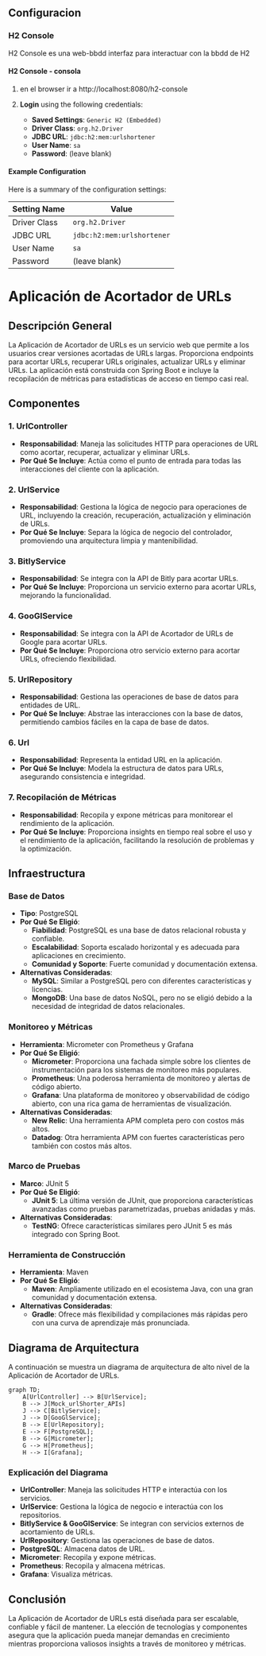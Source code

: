 ## Configuracion

### H2 Console

H2 Console es una web-bbdd interfaz para interactuar con la bbdd de H2

#### H2 Console - consola

1. en el browser ir a http://localhost:8080/h2-console
2. **Login** using the following credentials:

    - **Saved Settings**: `Generic H2 (Embedded)`
    - **Driver Class**: `org.h2.Driver`
    - **JDBC URL**: `jdbc:h2:mem:urlshortener`
    - **User Name**: `sa`
    - **Password**: (leave blank)

#### Example Configuration

Here is a summary of the configuration settings:

| Setting Name          | Value                           |
|-----------------------|---------------------------------|
| Driver Class          | `org.h2.Driver`                 |
| JDBC URL              | `jdbc:h2:mem:urlshortener`      |
| User Name             | `sa`                            |
| Password              | (leave blank)                   |

# Aplicación de Acortador de URLs

## Descripción General

La Aplicación de Acortador de URLs es un servicio web que permite a los usuarios crear versiones acortadas de URLs largas. Proporciona endpoints para acortar URLs, recuperar URLs originales, actualizar URLs y eliminar URLs. La aplicación está construida con Spring Boot e incluye la recopilación de métricas para estadísticas de acceso en tiempo casi real.

## Componentes

### 1. UrlController
- **Responsabilidad**: Maneja las solicitudes HTTP para operaciones de URL como acortar, recuperar, actualizar y eliminar URLs.
- **Por Qué Se Incluye**: Actúa como el punto de entrada para todas las interacciones del cliente con la aplicación.

### 2. UrlService
- **Responsabilidad**: Gestiona la lógica de negocio para operaciones de URL, incluyendo la creación, recuperación, actualización y eliminación de URLs.
- **Por Qué Se Incluye**: Separa la lógica de negocio del controlador, promoviendo una arquitectura limpia y mantenibilidad.

### 3. BitlyService
- **Responsabilidad**: Se integra con la API de Bitly para acortar URLs.
- **Por Qué Se Incluye**: Proporciona un servicio externo para acortar URLs, mejorando la funcionalidad.

### 4. GooGlService
- **Responsabilidad**: Se integra con la API de Acortador de URLs de Google para acortar URLs.
- **Por Qué Se Incluye**: Proporciona otro servicio externo para acortar URLs, ofreciendo flexibilidad.

### 5. UrlRepository
- **Responsabilidad**: Gestiona las operaciones de base de datos para entidades de URL.
- **Por Qué Se Incluye**: Abstrae las interacciones con la base de datos, permitiendo cambios fáciles en la capa de base de datos.

### 6. Url
- **Responsabilidad**: Representa la entidad URL en la aplicación.
- **Por Qué Se Incluye**: Modela la estructura de datos para URLs, asegurando consistencia e integridad.

### 7. Recopilación de Métricas
- **Responsabilidad**: Recopila y expone métricas para monitorear el rendimiento de la aplicación.
- **Por Qué Se Incluye**: Proporciona insights en tiempo real sobre el uso y el rendimiento de la aplicación, facilitando la resolución de problemas y la optimización.

## Infraestructura

### Base de Datos
- **Tipo**: PostgreSQL
- **Por Qué Se Eligió**:
   - **Fiabilidad**: PostgreSQL es una base de datos relacional robusta y confiable.
   - **Escalabilidad**: Soporta escalado horizontal y es adecuada para aplicaciones en crecimiento.
   - **Comunidad y Soporte**: Fuerte comunidad y documentación extensa.
- **Alternativas Consideradas**:
   - **MySQL**: Similar a PostgreSQL pero con diferentes características y licencias.
   - **MongoDB**: Una base de datos NoSQL, pero no se eligió debido a la necesidad de integridad de datos relacionales.

### Monitoreo y Métricas
- **Herramienta**: Micrometer con Prometheus y Grafana
- **Por Qué Se Eligió**:
   - **Micrometer**: Proporciona una fachada simple sobre los clientes de instrumentación para los sistemas de monitoreo más populares.
   - **Prometheus**: Una poderosa herramienta de monitoreo y alertas de código abierto.
   - **Grafana**: Una plataforma de monitoreo y observabilidad de código abierto, con una rica gama de herramientas de visualización.
- **Alternativas Consideradas**:
   - **New Relic**: Una herramienta APM completa pero con costos más altos.
   - **Datadog**: Otra herramienta APM con fuertes características pero también con costos más altos.

### Marco de Pruebas
- **Marco**: JUnit 5
- **Por Qué Se Eligió**:
   - **JUnit 5**: La última versión de JUnit, que proporciona características avanzadas como pruebas parametrizadas, pruebas anidadas y más.
- **Alternativas Consideradas**:
   - **TestNG**: Ofrece características similares pero JUnit 5 es más integrado con Spring Boot.

### Herramienta de Construcción
- **Herramienta**: Maven
- **Por Qué Se Eligió**:
   - **Maven**: Ampliamente utilizado en el ecosistema Java, con una gran comunidad y documentación extensa.
- **Alternativas Consideradas**:
   - **Gradle**: Ofrece más flexibilidad y compilaciones más rápidas pero con una curva de aprendizaje más pronunciada.

## Diagrama de Arquitectura

A continuación se muestra un diagrama de arquitectura de alto nivel de la Aplicación de Acortador de URLs.

```mermaid
graph TD;
    A[UrlController] --> B[UrlService];
    B --> J[Mock_urlShorter_APIs]
    J --> C[BitlyService];
    J --> D[GooGlService];
    B --> E[UrlRepository];
    E --> F[PostgreSQL];
    B --> G[Micrometer];
    G --> H[Prometheus];
    H --> I[Grafana];
```



### Explicación del Diagrama
- **UrlController**: Maneja las solicitudes HTTP e interactúa con los servicios.
- **UrlService**: Gestiona la lógica de negocio e interactúa con los repositorios.
- **BitlyService & GooGlService**: Se integran con servicios externos de acortamiento de URLs.
- **UrlRepository**: Gestiona las operaciones de base de datos.
- **PostgreSQL**: Almacena datos de URL.
- **Micrometer**: Recopila y expone métricas.
- **Prometheus**: Recopila y almacena métricas.
- **Grafana**: Visualiza métricas.

## Conclusión

La Aplicación de Acortador de URLs está diseñada para ser escalable, confiable y fácil de mantener. La elección de tecnologías y componentes asegura que la aplicación pueda manejar demandas en crecimiento mientras proporciona valiosos insights a través de monitoreo y métricas.

   
